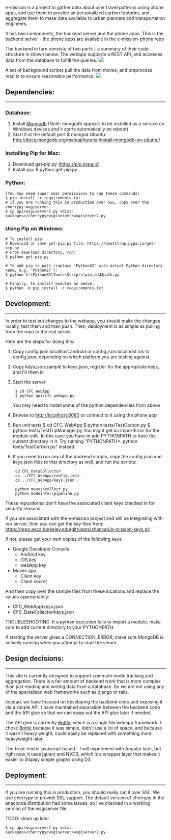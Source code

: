 e-mission is a project to gather data about user travel patterns using phone
apps, and use them to provide an personalized carbon footprint, and aggregate
them to make data available to urban planners and transportation engineers.

It has two components, the backend server and the phone apps. This is the
backend server - the phone apps are available in the [e-mission-phone repo](https://github.com/amplab/e-mission-phone)

The backend in turn consists of two parts - a summary of their code structure is shown below.
The webapp supports a REST API, and accesses data from the database to fulfill
the queries.
![][CFC_WebApp_Structure]

A set of background scripts pull the data from moves, and preprocess results to
ensure reasonable performance.
![][CFC_DataCollector_Structure]

## Dependencies: ##
-------------------

### Database: ###
1. Install [Mongodb](http://www.mongodb.org/) (Note: mongodb appears to be installed as a service on Windows devices and it starts automatically on reboot)
1. Start it at the default port
    $ mongod
Ubuntu: http://docs.mongodb.org/manual/tutorial/install-mongodb-on-ubuntu/

### Installing Pip for Mac: ###
1. Download get-pip.py (https://pip.pypa.io)
2. Install pip:
    $ python get-pip.py

### Python: ###

    (You may need super user permissions to run these commands)
    $ pip install -r requirements.txt 
    # If you are running this in production over SSL, copy over the cherrypy-wsgiserver
    $ cp api/wsgiserver2.py <dist-packages>/cherrypy/wsgiserver/wsgiserver2.py

### Using Pip on Windows: ###
    # To install pip:
    # Download or save get-pip.py file: https://bootstrap.pypa.io/get-pip.py
    # From download directory, run:
    $ python get-pip.py
    
    # To add pip to path (replace 'PythonXX' with actual Python directory name, e.g. 'Python27'):
    $ python C:\PythonXX\Tools\Scripts\win_add2path.py
    
    # Finally, to install modules as above:
    $ python -m pip install -r requirements.txt

## Development: ##
-------------------
In order to test out changes to the webapp, you should make the changes
locally, test them and then push. Then, deployment is as simple as pulling from
the repo to the real server.

Here are the steps for doing this:
1. Copy config.json.localhost.android or config.json.localhost.ios to
config.json, depending on which platform you are testing against.

1. Copy keys.json.sample to keys.json, register for the appropriate keys, and
fill them in

1. Start the server

        $ cd CFC_WebApp
        $ python api/cfc_webapp.py

   You may need to install some of the python dependencies from above

1. Browse to 
[http://localhost:8080](http://localhost:8080)
or connect to it using the phone app

1. Run unit tests
        $ cd CFC_WebApp
        $ python tests/TestCarbon.py
        $ python tests/TestTripManager.py
You might get an ImportError for the module utils. In this case you have to add PYTHONPATH to have the current directory in it. Try running "PYTHONPATH=. python tests/TestCarbon.py" instead.

1. If you need to run any of the backend scripts, copy the config.json and
keys.json files to that directory as well, and run the scripts:

        cd CFC_DataCollector
        cp ../CFC_WebApp/config.json .
        cp ../CFC_WebApp/keys.json .

        python moves/collect.py
        python modeinfer/pipeline.py
   
These repositories don't have the associated client keys checked in for
security reasons.

If you are associated with the e-mission project and will be integrating with
our server, then you can get the key files from:
https://repo.eecs.berkeley.edu/git/users/shankari/e-mission-keys.git

If not, please get your own copies of the following keys:

* Google Developer Console
  - Android key
  - iOS key
  - webApp key
* Moves app
  - Client key
  - Client secret

And then copy over the sample files from these locations and replace the values appropriately:

* CFC\_WebApp/keys.json
* CFC\_DataCollector/keys.json


TROUBLESHOOTING:
If a python execution fails to import a module, make sure to add current directory to your PYTHONPATH. 

If starting the server gives a CONNECTION_ERROR, make sure MongoDB is actively running when you attempt to start the server.

## Design decisions: ##
----------
This site is currently designed to support commute mode tracking and
aggregation. There is a fair amount of backend work that is more complex than
just reading and writing data from a database. So we are not using any of the
specialized web frameworks such as django or rails.

Instead, we have focused on developing the backend code and exposing it via a
simple API. I have maintained separation between the backend code and the API
glue so that we can swap out the API glue later if needed.

The API glue is currently [Bottle](http://bottlepy.org/docs/dev/index.html), which is a single file webapp framework. I
chose [Bottle](http://bottlepy.org/docs/dev/index.html) because it was simple, didn't use a lot of space, and because it
wasn't heavy weight, could easily be replaced with something more heavyweight
later.

The front-end is javascript based - I will experiment with Angular later, but
right now, it uses jquery and NVD3, which is a wrapper layer that makes it
easier to display simple graphs using D3.


## Deployment: ##
----------
If you are running this in production, you should really run it over SSL.  We
use cherrypy to provide SSL support. The default version of cherrypy in the
anaconda distribution had some issues, so I've checked in a working version
of the wsgiserver file.

TODO: clean up later

    $ cp api/wsgiserver2.py <dist-packages>/cherrypy/wsgiserver/wsgiserver2.py

[CFC_WebApp_Structure]: https://raw.github.com/amplab/e-mission-server/master/figs/CFC_WebApp_Structure.png
[CFC_DataCollector_Structure]: https://raw.github.com/amplab/e-mission-server/master/figs/CFC_DataCollector_Structure.png
